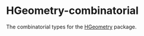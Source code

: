 HGeometry-combinatorial
=======================

The combinatorial types for the [HGeometry](https://hackage.haskell.org/package/hgeometry) package.
